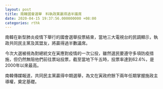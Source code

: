 ```yaml
---
layout: post
title: 南韓國會選舉　料執政黨贏得過半議席
date: 2020-04-15 19:37:56.000000000 +08:00
categories: rthk
---
```


南韓在新型肺炎疫情下舉行的國會選舉投票結束，當地三大電視台的民調顯示，執政共同民主黨及其盟友，將贏得過半數議席。

今次大選被視為對總統文在寅應對疫情的一次公投，雖然選民要遵守多項防疫措施，但仍然無阻他們前往票站投票，截至當地下午五時，投票率達到62.6%，是2000年以來最高。

南韓傳媒報道，共同民主黨贏得中期選舉，為文在寅政府餘下兩年任期掌握施政主導權，奠定基礎。
